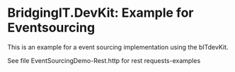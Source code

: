 BridgingIT.DevKit: Example for Eventsourcing
============================================

This is an example for a event sourcing implementation using the bITdevKit.

See file EventSourcingDemo-Rest.http for rest requests-examples